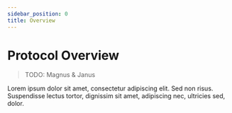 ```yaml
---
sidebar_position: 0
title: Overview
---
```


# Protocol Overview

> TODO: Magnus & Janus

Lorem ipsum dolor sit amet, consectetur adipiscing elit. Sed non risus. Suspendisse lectus tortor, dignissim sit amet, adipiscing nec, ultricies sed, dolor.

